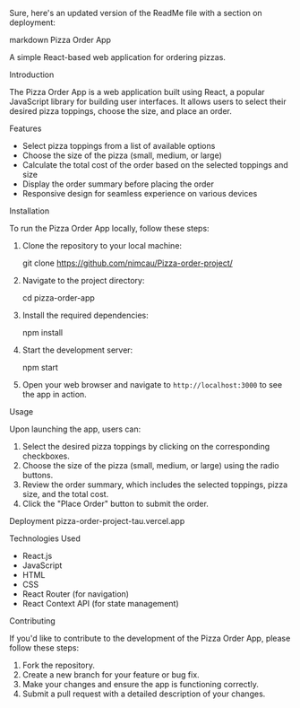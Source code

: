 Sure, here's an updated version of the ReadMe file with a section on deployment:

markdown
Pizza Order App

A simple React-based web application for ordering pizzas.


Introduction

The Pizza Order App is a web application built using React, a popular JavaScript library for building user interfaces. It allows users to select their desired pizza toppings, choose the size, and place an order.

Features

- Select pizza toppings from a list of available options
- Choose the size of the pizza (small, medium, or large)
- Calculate the total cost of the order based on the selected toppings and size
- Display the order summary before placing the order
- Responsive design for seamless experience on various devices

Installation

To run the Pizza Order App locally, follow these steps:

1. Clone the repository to your local machine:
   
   git clone https://github.com/nimcau/Pizza-order-project/
   
3. Navigate to the project directory:
   
   cd pizza-order-app
   
4. Install the required dependencies:
   
   npm install
   
5. Start the development server:
   
   npm start
   
6. Open your web browser and navigate to `http://localhost:3000` to see the app in action.

Usage

Upon launching the app, users can:

1. Select the desired pizza toppings by clicking on the corresponding checkboxes.
2. Choose the size of the pizza (small, medium, or large) using the radio buttons.
3. Review the order summary, which includes the selected toppings, pizza size, and the total cost.
4. Click the "Place Order" button to submit the order.

Deployment
pizza-order-project-tau.vercel.app

Technologies Used

- React.js
- JavaScript
- HTML
- CSS
- React Router (for navigation)
- React Context API (for state management)

 Contributing

If you'd like to contribute to the development of the Pizza Order App, please follow these steps:

1. Fork the repository.
2. Create a new branch for your feature or bug fix.
3. Make your changes and ensure the app is functioning correctly.
4. Submit a pull request with a detailed description of your changes.

